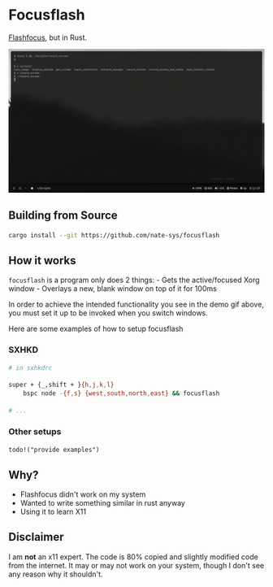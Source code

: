 # Focusflash
[Flashfocus](https://github.com/fennerm/flashfocus), but in Rust.

![Demo](assets/demo.gif)

## Building from Source
```sh
cargo install --git https://github.com/nate-sys/focusflash
```

## How it works
`focusflash` is a program only does 2 things:
    - Gets the active/focused Xorg window 
    - Overlays a new, blank window on top of it for 100ms

In order to achieve the intended functionality you see in the demo gif above, you must set it up to be invoked when you switch windows. 

Here are some examples of how to setup focusflash

### SXHKD
``` sh
# in sxhkdrc

super + {_,shift + }{h,j,k,l}
	bspc node -{f,s} {west,south,north,east} && focusflash

# ...
```
### Other setups
`todo!("provide examples")`


## Why?
- Flashfocus didn't work on my system
- Wanted to write something similar in rust anyway
- Using it to learn X11

## Disclaimer
I am __not__ an x11 expert.
The code is 80% copied and slightly modified code from the internet.
It may or may not work on your system, though I don't see any reason why it shouldn't.

